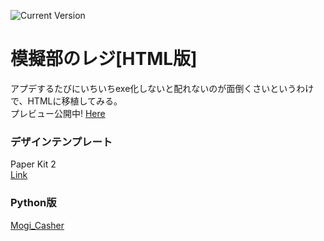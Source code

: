 ![Current Version](https://img.shields.io/badge/MogiCasher[HTML-Edition]-0.5.0-blue)

# 模擬部のレジ[HTML版]
アプデするたびにいちいちexe化しないと配れないのが面倒くさいというわけで、HTMLに移植してみる。  
プレビュー公開中! [Here](https://mogi-htmledition.vercel.app)

### デザインテンプレート
Paper Kit 2  
[Link](https://demos.creative-tim.com/paper-kit-2/)

### Python版
[Mogi_Casher](https://github.com/DarthRommy/Mogi_Casher)